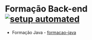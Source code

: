 # Formação Back-end [![setup automated](https://img.shields.io/badge/Gitpod-ready_to_code-orange?logo=gitpod)](https://gitpod.io/#https://github.com/martins86/cursos-formacao)

- Formação Java - [formacao-java](./formacao-java/README.md)

<br>
<br>

